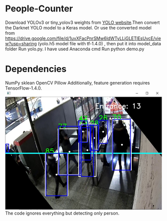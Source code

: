 # People-Counter
Download YOLOv3 or tiny_yolov3 weights from [YOLO website](http://pjreddie.com/darknet/yolo/).Then convert the Darknet YOLO model to a Keras model. Or use the converted model from https://drive.google.com/file/d/1uvXFacPnrSMw6ldWTyLLjGLETlEsUvcE/view?usp=sharing (yolo.h5 model file with tf-1.4.0) , then put it into model_data folder
Run yolo.py. I have used Anaconda cmd 
Run python demo.py
# Dependencies
NumPy
sklean
OpenCV
Pillow
Additionally, feature generation requires TensorFlow-1.4.0.
![image](https://github.com/tutul032/People-Counter/blob/master/people%20counter.jpg)
The code ignores everything but detecting only person.
